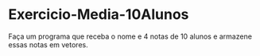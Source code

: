 # Exercicio-Media-10Alunos
Faça um programa que receba o nome e 4 notas de 10 alunos e armazene essas notas em vetores.
